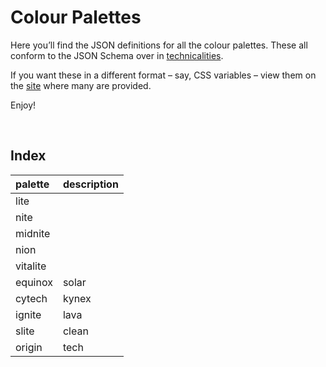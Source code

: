 # Colour Palettes

Here you’ll find the JSON definitions for all the colour palettes. These all conform to the JSON Schema over in [technicalities](../technicals/schema.json).

If you want these in a different format – say, CSS variables – view them on the [site](https://sup2point0.github.io/vividity/palettes) where many are provided.

Enjoy!


<br>


## Index

| palette | description |
| :------ | :---------- |
| lite | |
| nite | |
| midnite | |
| nion | |
| vitalite | |
| equinox | solar |
| cytech | kynex |
| ignite | lava |
| slite | clean |
| origin | tech |
